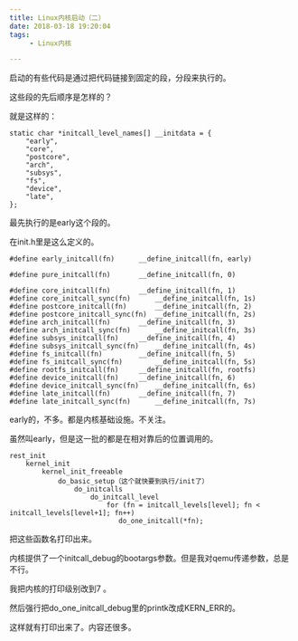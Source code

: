 ```yaml
---
title: Linux内核启动（二）
date: 2018-03-18 19:20:04
tags:
	 - Linux内核

---
```




启动的有些代码是通过把代码链接到固定的段，分段来执行的。

这些段的先后顺序是怎样的？

就是这样的：

```
static char *initcall_level_names[] __initdata = {
	"early",
	"core",
	"postcore",
	"arch",
	"subsys",
	"fs",
	"device",
	"late",
};
```

最先执行的是early这个段的。

在init.h里是这么定义的。

```
#define early_initcall(fn)		__define_initcall(fn, early)

#define pure_initcall(fn)		__define_initcall(fn, 0)

#define core_initcall(fn)		__define_initcall(fn, 1)
#define core_initcall_sync(fn)		__define_initcall(fn, 1s)
#define postcore_initcall(fn)		__define_initcall(fn, 2)
#define postcore_initcall_sync(fn)	__define_initcall(fn, 2s)
#define arch_initcall(fn)		__define_initcall(fn, 3)
#define arch_initcall_sync(fn)		__define_initcall(fn, 3s)
#define subsys_initcall(fn)		__define_initcall(fn, 4)
#define subsys_initcall_sync(fn)	__define_initcall(fn, 4s)
#define fs_initcall(fn)			__define_initcall(fn, 5)
#define fs_initcall_sync(fn)		__define_initcall(fn, 5s)
#define rootfs_initcall(fn)		__define_initcall(fn, rootfs)
#define device_initcall(fn)		__define_initcall(fn, 6)
#define device_initcall_sync(fn)	__define_initcall(fn, 6s)
#define late_initcall(fn)		__define_initcall(fn, 7)
#define late_initcall_sync(fn)		__define_initcall(fn, 7s)
```

early的，不多。都是内核基础设施。不关注。

虽然叫early，但是这一批的都是在相对靠后的位置调用的。

```
rest_init
	kernel_init
		kernel_init_freeable
			do_basic_setup（这个就快要到执行/init了）
				do_initcalls
					do_initcall_level
						for (fn = initcall_levels[level]; fn < initcall_levels[level+1]; fn++)
		                   do_one_initcall(*fn);
```

把这些函数名打印出来。

内核提供了一个initcall_debug的bootargs参数。但是我对qemu传递参数，总是不行。

我把内核的打印级别改到7 。

然后强行把do_one_initcall_debug里的printk改成KERN_ERR的。

这样就有打印出来了。内容还很多。

